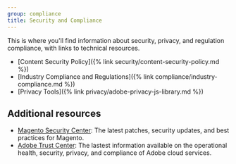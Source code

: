 ```yaml
---
group: compliance
title: Security and Compliance
---
```


This is where you'll find information about security, privacy, and regulation compliance, with links to technical resources.

-  [Content Security Policy]({% link security/content-security-policy.md %})
-  [Industry Compliance and Regulations]({% link compliance/industry-compliance.md %})
-  [Privacy Tools]({% link privacy/adobe-privacy-js-library.md %})

## Additional resources

-  [Magento Security Center](https://magento.com/security): The latest patches, security updates, and best practices for Magento.
-  [Adobe Trust Center](https://www.adobe.com/trust.html): The lastest information available on the operational health, security, privacy, and compliance of Adobe cloud services.
